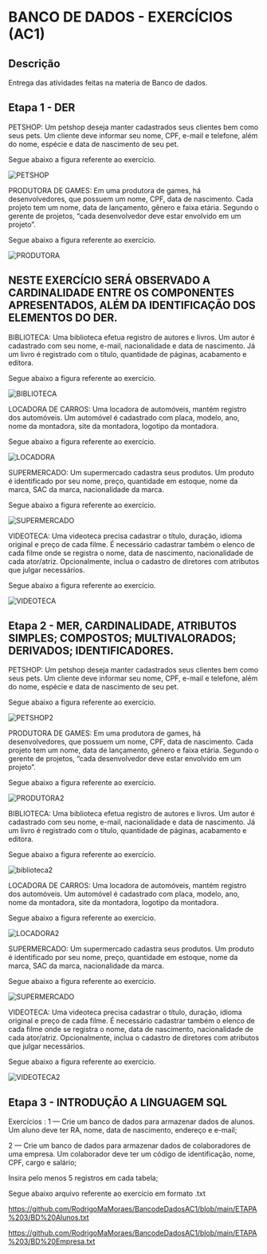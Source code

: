# BANCO DE DADOS - EXERCÍCIOS (AC1)
## Descrição
Entrega das atividades feitas na materia de Banco de dados.

## Etapa 1 - DER


PETSHOP: Um petshop deseja manter cadastrados seus clientes bem como seus pets.
Um cliente deve informar seu nome, CPF, e-mail e telefone, além do nome, espécie e data de nascimento de seu pet.

Segue abaixo a figura referente ao exercício.



![PETSHOP](https://github.com/RodrigoMaMoraes/BancodeDadosAC1/assets/80014526/7cca3630-a3b1-4946-83ec-e85c8e243da1)

PRODUTORA DE GAMES: Em uma produtora de games, há desenvolvedores, que possuem um nome, CPF, data de nascimento.
Cada projeto tem um nome, data de lançamento, gênero e faixa etária. 
Segundo o gerente de projetos, “cada desenvolvedor deve estar envolvido em um projeto”.

Segue abaixo a figura referente ao exercício.

![PRODUTORA](https://github.com/RodrigoMaMoraes/BancodeDadosAC1/blob/main/ETAPAS%201%2C%202%20E%204%20PRODUTORA/PRODUTORA%202.png)


## NESTE EXERCÍCIO SERÁ OBSERVADO A CARDINALIDADE ENTRE OS COMPONENTES APRESENTADOS, ALÉM DA IDENTIFICAÇÃO DOS ELEMENTOS DO DER.


BIBLIOTECA: Uma biblioteca efetua registro de autores e livros. Um autor é cadastrado com seu nome, e-mail, nacionalidade e data de nascimento. Já um livro é registrado com o título, quantidade de páginas, acabamento e editora.

Segue abaixo a figura referente ao exercício.

![BIBLIOTECA](https://github.com/RodrigoMaMoraes/BancodeDadosAC1/blob/main/ETAPAS%201%2C%202%20E%204%20BIBLIOTECA/BIBLIOTECA.png)

LOCADORA DE CARROS: Uma locadora de automóveis, mantém registro dos automóveis. Um automóvel é cadastrado com placa, modelo, ano, nome da montadora, site da montadora, logotipo da montadora.

Segue abaixo a figura referente ao exercício.

![LOCADORA](https://github.com/RodrigoMaMoraes/BancodeDadosAC1/blob/main/ETAPAS%201%2C%202%20E%204%20LOCADORA/LOCADORA.png)

SUPERMERCADO: Um supermercado cadastra seus produtos. Um produto é identificado por seu nome, preço, quantidade em estoque, nome da marca, SAC da marca, nacionalidade da marca.

Segue abaixo a figura referente ao exercício.

![SUPERMERCADO](https://github.com/RodrigoMaMoraes/BancodeDadosAC1/blob/main/ETAPAS%201%2C%202%20E%204%20SUPERMERCADO/SUPERMERCADO.png)

VIDEOTECA: Uma videoteca precisa cadastrar o título, duração, idioma original e preço de cada filme. É necessário cadastrar também o elenco de cada filme onde se registra o nome, data de nascimento, nacionalidade de cada ator/atriz. Opcionalmente, inclua o cadastro de diretores com atributos que julgar necessários.

Segue abaixo a figura referente ao exercício.

![VIDEOTECA](https://github.com/RodrigoMaMoraes/BancodeDadosAC1/blob/main/ETAPAS%201%2C%202%20E%204%20VIDEOTECA/VIDEOTECA.png)


##  Etapa 2 - MER, CARDINALIDADE, ATRIBUTOS SIMPLES; COMPOSTOS; MULTIVALORADOS; DERIVADOS; IDENTIFICADORES.

PETSHOP: Um petshop deseja manter cadastrados seus clientes bem como seus pets.
Um cliente deve informar seu nome, CPF, e-mail e telefone, além do nome, espécie e data de nascimento de seu pet.

Segue abaixo a figura referente ao exercício.


![PETSHOP2](https://github.com/RodrigoMaMoraes/BancodeDadosAC1/blob/main/ETAPAS%201%2C%202%20E%204%20PETSHOP/PETSHOP%202.png)


PRODUTORA DE GAMES: Em uma produtora de games, há desenvolvedores, que possuem um nome, CPF, data de nascimento.
Cada projeto tem um nome, data de lançamento, gênero e faixa etária. 
Segundo o gerente de projetos, “cada desenvolvedor deve estar envolvido em um projeto”.

Segue abaixo a figura referente ao exercício.


![PRODUTORA2](https://github.com/RodrigoMaMoraes/BancodeDadosAC1/blob/main/ETAPAS%201%2C%202%20E%204%20PRODUTORA/PRODUTORA.png)

BIBLIOTECA: Uma biblioteca efetua registro de autores e livros. Um autor é cadastrado com seu nome, e-mail, nacionalidade e data de nascimento. Já um livro é registrado com o título, quantidade de páginas, acabamento e editora.

Segue abaixo a figura referente ao exercício.

![biblioteca2](https://github.com/RodrigoMaMoraes/BancodeDadosAC1/blob/main/ETAPAS%201%2C%202%20E%204%20BIBLIOTECA/BIBLIOTECA%20ETAPA%202.png)

LOCADORA DE CARROS: Uma locadora de automóveis, mantém registro dos automóveis. Um automóvel é cadastrado com placa, modelo, ano, nome da montadora, site da montadora, logotipo da montadora.

Segue abaixo a figura referente ao exercício.

![LOCADORA2](https://github.com/RodrigoMaMoraes/BancodeDadosAC1/blob/main/ETAPAS%201%2C%202%20E%204%20LOCADORA/LOCADORA%20ETAPA%202.png)

SUPERMERCADO: Um supermercado cadastra seus produtos. Um produto é identificado por seu nome, preço, quantidade em estoque, nome da marca, SAC da marca, nacionalidade da marca.

Segue abaixo a figura referente ao exercício.

![SUPERMERCADO](https://github.com/RodrigoMaMoraes/BancodeDadosAC1/blob/main/ETAPAS%201%2C%202%20E%204%20SUPERMERCADO/SUPERMERCADO2.PN.png)

VIDEOTECA: Uma videoteca precisa cadastrar o título, duração, idioma original e preço de cada filme. É necessário cadastrar também o elenco de cada filme onde se registra o nome, data de nascimento, nacionalidade de cada ator/atriz. Opcionalmente, inclua o cadastro de diretores com atributos que julgar necessários.

Segue abaixo a figura referente ao exercício.

![VIDEOTECA2](https://github.com/RodrigoMaMoraes/BancodeDadosAC1/blob/main/ETAPAS%201%2C%202%20E%204%20VIDEOTECA/VIDEOTECA%202.png)

##  Etapa 3 - INTRODUÇÃO A LINGUAGEM SQL


Exercícios :
1 — Crie um banco de dados para armazenar dados de alunos. Um aluno deve ter RA, nome, data de nascimento, endereço e e-mail;

2 — Crie um banco de dados para armazenar dados de colaboradores de uma empresa. Um colaborador deve ter um código de identificação, nome, CPF, cargo e salário;

Insira pelo menos 5 registros em cada tabela;

Segue abaixo arquivo referente ao exercício em formato .txt

https://github.com/RodrigoMaMoraes/BancodeDadosAC1/blob/main/ETAPA%203/BD%20Alunos.txt

https://github.com/RodrigoMaMoraes/BancodeDadosAC1/blob/main/ETAPA%203/BD%20Empresa.txt
